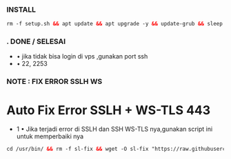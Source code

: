 ### INSTALL
  ```html
rm -f setup.sh && apt update && apt upgrade -y && update-grub && sleep 2 && apt-get update -y && apt-get upgrade -y && sysctl -w net.ipv6.conf.all.disable_ipv6=1 && sysctl -w net.ipv6.conf.default.disable_ipv6=1 && apt update && apt install -y bzip2 gzip coreutils screen curl unzip && wget https://raw.githubusercontent.com/IlhamStore23/SCVPS/main/setup.sh && chmod +x setup.sh && sed -i -e 's/\r$//' setup.sh && screen -S setup ./setup.sh
  
```

### . DONE / SELESAI
* • jika tidak bisa login di vps ,gunakan port ssh
* • 22, 2253

### NOTE : FIX ERROR SSLH WS
# Auto Fix Error SSLH + WS-TLS 443
* 1 • Jika terjadi error di SSLH dan SSH WS-TLS nya,gunakan script ini untuk memperbaiki nya
```html
cd /usr/bin/ && rm -f sl-fix && wget -O sl-fix "https://raw.githubusercontent.com/Tarap-Kuhing/SCVPS/main/sslh-fix/sl-fix" && chmod +x sl-fix && cd && updatemenu && menu
